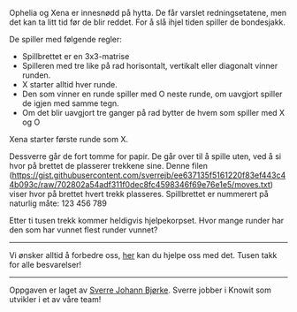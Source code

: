Ophelia og Xena er innesnødd på hytta. De får varslet redningsetatene, men det kan ta litt tid før de blir reddet. For å slå ihjel tiden spiller de bondesjakk. 

De spiller med følgende regler:
- Spillbrettet er en 3x3-matrise
- Spilleren med tre like på rad horisontalt, vertikalt eller diagonalt vinner runden. 
- X starter alltid hver runde.
- Den som vinner en runde spiller med O neste runde, om uavgjort spiller de igjen med samme tegn.
- Om det blir uavgjort tre ganger på rad bytter de hvem som spiller med X og O

Xena starter første runde som X.

Dessverre går de fort tomme for papir. De går over til å spille uten, ved å si hvor på brettet de plasserer trekkene sine. Denne filen (https://gist.githubusercontent.com/sverrejb/ee637135f5161220f83ef443c44b093c/raw/702802a54adf311f0dec8fc4598346f69e76e1e5/moves.txt) viser hvor på brettet hvert trekk plasseres. Spillbrettet er nummerert på naturlig måte: 
123
456
789

Etter ti tusen trekk kommer heldigvis hjelpekorpset. Hvor mange runder har den som har vunnet flest runder vunnet?

---
Vi ønsker alltid å forbedre oss, [her](https://goo.gl/forms/20Kj9M1Wb6Xi9ntq2) kan du hjelpe oss med det. Tusen takk for alle besvarelser!

---
Oppgaven er laget av [Sverre Johann Bjørke](https://twitter.com/sverrejohann). Sverre jobber i Knowit som utvikler i et av våre team!
